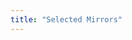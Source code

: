 ```yaml
---
title: "Selected Mirrors"
---
```


<script setup lang="ts">
  import TheMirSelect from "@/views/download/TheMirSelect.vue"
</script>

<TheMirSelect />
